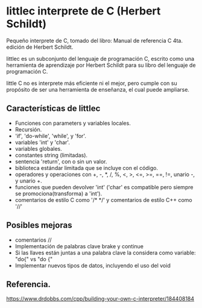 # littlec interprete de C (Herbert Schildt) 
Pequeño interprete de C, tomado del libro: Manual de referencia C 4ta. edición de Herbert Schildt.

littlec es un subconjunto del lenguaje de programación C, escrito como una herramienta de aprendizaje por Herbert Schildt para su libro del lenguaje de programación C.

little C no es interprete más eficiente ni el mejor, pero cumple con su propósito de ser una herramienta de enseñanza, el cual puede ampliarse.

## Características de littlec

* Funciones con parameters y variables locales.
* Recursión.
* 'if', 'do-while', 'while', y 'for'.
* variables 'int' y 'char'.
* variables globales.
* constantes string (limitadas).
* sentencia 'return', con o sin un valor.
* biblioteca estándar limitada que se incluye con el código.
* operadores y operaciones con +, -, *, /, %, <, >, <=, >=, ==, !=, unario -, y unario +.
* funciones que pueden devolver 'int' ('char' es compatible pero siempre se promociona(transforma) a 'int').
* comentarios de estilo C como '/* */' y comentarios de estilo C++ como '//'

## Posibles mejoras
* comentarios //
* Implementación de palabras clave brake y continue
* Si las llaves están juntas a una palabra clave la considera como variable: "do{" vs "do {"
* Implementar nuevos tipos de datos, incluyendo el uso del void

## Referencia.
https://www.drdobbs.com/cpp/building-your-own-c-interpreter/184408184
